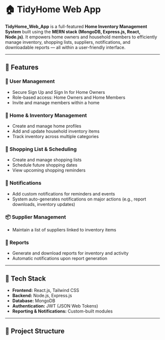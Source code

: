 # 🏠 TidyHome Web App

**TidyHome_Web_App** is a full-featured **Home Inventory Management System** built using the **MERN stack (MongoDB, Express.js, React, Node.js)**. It empowers home owners and household members to efficiently manage inventory, shopping lists, suppliers, notifications, and downloadable reports — all within a user-friendly interface.

---

## 🚀 Features

### 👥 User Management
- Secure Sign Up and Sign In for Home Owners
- Role-based access: Home Owners and Home Members
- Invite and manage members within a home

### 🏡 Home & Inventory Management
- Create and manage home profiles
- Add and update household inventory items
- Track inventory across multiple categories

### 🛒 Shopping List & Scheduling
- Create and manage shopping lists
- Schedule future shopping dates
- View upcoming shopping reminders

### 🔔 Notifications
- Add custom notifications for reminders and events
- System auto-generates notifications on major actions (e.g., report downloads, inventory updates)

### 📦 Supplier Management
- Maintain a list of suppliers linked to inventory items

### 📄 Reports
- Generate and download reports for inventory and activity
- Automatic notifications upon report generation

---

## 🧰 Tech Stack

- **Frontend:** React.js, Tailwind CSS
- **Backend:** Node.js, Express.js
- **Database:** MongoDB
- **Authentication:** JWT (JSON Web Tokens)
- **Reporting & Notifications:** Custom-built modules

---

## 📁 Project Structure

